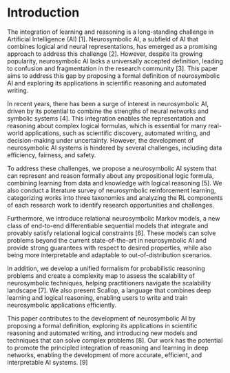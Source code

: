 # Introduction
The integration of learning and reasoning is a long-standing challenge in Artificial Intelligence (AI) [1]. Neurosymbolic AI, a subfield of AI that combines logical and neural representations, has emerged as a promising approach to address this challenge [2]. However, despite its growing popularity, neurosymbolic AI lacks a universally accepted definition, leading to confusion and fragmentation in the research community [3]. This paper aims to address this gap by proposing a formal definition of neurosymbolic AI and exploring its applications in scientific reasoning and automated writing.

In recent years, there has been a surge of interest in neurosymbolic AI, driven by its potential to combine the strengths of neural networks and symbolic systems [4]. This integration enables the representation and reasoning about complex logical formulas, which is essential for many real-world applications, such as scientific discovery, automated writing, and decision-making under uncertainty. However, the development of neurosymbolic AI systems is hindered by several challenges, including data efficiency, fairness, and safety.

To address these challenges, we propose a neurosymbolic AI system that can represent and reason formally about any propositional logic formula, combining learning from data and knowledge with logical reasoning [5]. We also conduct a literature survey of neurosymbolic reinforcement learning, categorizing works into three taxonomies and analyzing the RL components of each research work to identify research opportunities and challenges.

Furthermore, we introduce relational neurosymbolic Markov models, a new class of end-to-end differentiable sequential models that integrate and provably satisfy relational logical constraints [6]. These models can solve problems beyond the current state-of-the-art in neurosymbolic AI and provide strong guarantees with respect to desired properties, while also being more interpretable and adaptable to out-of-distribution scenarios.

In addition, we develop a unified formalism for probabilistic reasoning problems and create a complexity map to assess the scalability of neurosymbolic techniques, helping practitioners navigate the scalability landscape [7]. We also present Scallop, a language that combines deep learning and logical reasoning, enabling users to write and train neurosymbolic applications efficiently.

This paper contributes to the development of neurosymbolic AI by proposing a formal definition, exploring its applications in scientific reasoning and automated writing, and introducing new models and techniques that can solve complex problems [8]. Our work has the potential to promote the principled integration of reasoning and learning in deep networks, enabling the development of more accurate, efficient, and interpretable AI systems. [9]